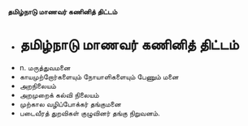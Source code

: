 **தமிழ்நாடு மாணவர் கணினித் திட்டம்**
- # தமிழ்நாடு மாணவர் கணினித் திட்டம்
- n. மருத்துவமனை
- காயமுற்றோர்களையும் நோயாளிகளையும் பேணும் மனை
- அறநிலையம்
- அறமுறைக் கல்வி நிலையம்
- முற்கால வழிப்போக்கர் தங்குமனை
- படைவீரத் துறவிகள் குழுவினர் தங்கு நிறுவனம்.

